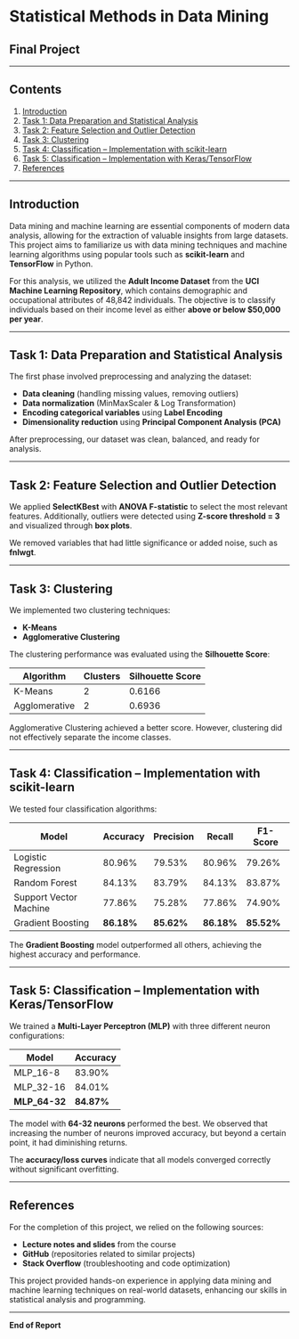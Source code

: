 # Statistical Methods in Data Mining

## Final Project

---

## Contents

1. [Introduction](#introduction)
2. [Task 1: Data Preparation and Statistical Analysis](#task-1-data-preparation-and-statistical-analysis)
3. [Task 2: Feature Selection and Outlier Detection](#task-2-feature-selection-and-outlier-detection)
4. [Task 3: Clustering](#task-3-clustering)
5. [Task 4: Classification – Implementation with scikit-learn](#task-4-classification--implementation-with-scikit-learn)
6. [Task 5: Classification – Implementation with Keras/TensorFlow](#task-5-classification--implementation-with-kerastensorflow)
7. [References](#references)

---

## Introduction

Data mining and machine learning are essential components of modern data analysis, allowing for the extraction of valuable insights from large datasets. This project aims to familiarize us with data mining techniques and machine learning algorithms using popular tools such as **scikit-learn** and **TensorFlow** in Python.

For this analysis, we utilized the **Adult Income Dataset** from the **UCI Machine Learning Repository**, which contains demographic and occupational attributes of 48,842 individuals. The objective is to classify individuals based on their income level as either **above or below $50,000 per year**.

---

## Task 1: Data Preparation and Statistical Analysis

The first phase involved preprocessing and analyzing the dataset:

- **Data cleaning** (handling missing values, removing outliers)
- **Data normalization** (MinMaxScaler & Log Transformation)
- **Encoding categorical variables** using **Label Encoding**
- **Dimensionality reduction** using **Principal Component Analysis (PCA)**

After preprocessing, our dataset was clean, balanced, and ready for analysis.

---

## Task 2: Feature Selection and Outlier Detection

We applied **SelectKBest** with **ANOVA F-statistic** to select the most relevant features. Additionally, outliers were detected using **Z-score threshold = 3** and visualized through **box plots**.

We removed variables that had little significance or added noise, such as **fnlwgt**.

---

## Task 3: Clustering

We implemented two clustering techniques:

- **K-Means**
- **Agglomerative Clustering**

The clustering performance was evaluated using the **Silhouette Score**:

| Algorithm       | Clusters | Silhouette Score |
|---------------|---------|----------------|
| K-Means      | 2       | 0.6166         |
| Agglomerative | 2       | 0.6936         |

Agglomerative Clustering achieved a better score. However, clustering did not effectively separate the income classes.

---

## Task 4: Classification – Implementation with scikit-learn

We tested four classification algorithms:

| Model                   | Accuracy | Precision | Recall | F1-Score |
|----------------------|----------|----------|--------|----------|
| Logistic Regression | 80.96%   | 79.53%   | 80.96% | 79.26%   |
| Random Forest       | 84.13%   | 83.79%   | 84.13% | 83.87%   |
| Support Vector Machine | 77.86% | 75.28% | 77.86% | 74.90% |
| Gradient Boosting   | **86.18%** | **85.62%** | **86.18%** | **85.52%** |

The **Gradient Boosting** model outperformed all others, achieving the highest accuracy and performance.

---

## Task 5: Classification – Implementation with Keras/TensorFlow

We trained a **Multi-Layer Perceptron (MLP)** with three different neuron configurations:

| Model       | Accuracy |
|------------|----------|
| MLP_16-8   | 83.90%   |
| MLP_32-16  | 84.01%   |
| **MLP_64-32** | **84.87%** |

The model with **64-32 neurons** performed the best. We observed that increasing the number of neurons improved accuracy, but beyond a certain point, it had diminishing returns.

The **accuracy/loss curves** indicate that all models converged correctly without significant overfitting.

---

## References

For the completion of this project, we relied on the following sources:

- **Lecture notes and slides** from the course
- **GitHub** (repositories related to similar projects)
- **Stack Overflow** (troubleshooting and code optimization)

This project provided hands-on experience in applying data mining and machine learning techniques on real-world datasets, enhancing our skills in statistical analysis and programming.

---

**End of Report**
